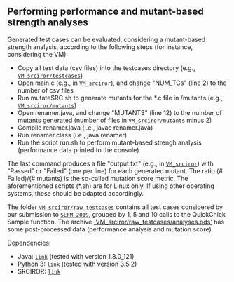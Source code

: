 ## Performing performance and mutant-based strength analyses

Generated test cases can be evaluated, considering a mutant-based strength analysis, according to the following steps (for instance, considering the VM):

- Copy all test data (csv files) into the testcases directory (e.g., [`VM_srciror/testcases`](VM_srciror/testcases))
- Open main.c (e.g., in [`VM_srciror`](VM_srciror)), and change "NUM_TCs" (line 2) to the number of csv files
- Run mutateSRC.sh to generate mutants for the *.c file in /mutants (e.g., [`VM_srciror/mutants`](VM_srciror/mutants))
- Open renamer.java, and change "MUTANTS" (line 12) to the number of mutants generated (number of files in [`VM_srciror/mutants`](VM_srciror/mutants) minus 2)
- Compile renamer.java (i.e., javac renamer.java)
- Run renamer.class (i.e., java renamer)
- Run the script run.sh to perform mutant-based strengh analysis (performance data printed to the console)

The last command produces a file "output.txt" (e.g., in [`VM_srciror`](VM_srciror)) with "Passed" or "Failed" (one per line) for each generated mutant. The ratio (\# Failed)/(\# mutants) is the so-called mutation score metric. The aforementioned scripts (*.sh) are for Linux only. If using other operating systems, these should be adapted accordingly.

The folder [`VM_srciror/raw_testcases`](VM_srciror/raw_testcases) contains all test cases considered by our submission to [`SEFM 2019`](http://sefm2019.inria.fr/), grouped by 1, 5 and 10 calls to the QuickChick Sample function. The archive [`VM_srciror/raw_testcases/analyses.ods'](VM_srciror/raw_testcases/analyses.ods) has some post-processed data (performance analysis and mutation score).

Dependencies:

- Java: [`link`](https://www.oracle.com/technetwork/java/javase/downloads/index.html) (tested with version 1.8.0_121)
- Python 3: [`link`](https://www.python.org/) (tested with version 3.5.2)
- SRCIROR: [`link`](https://github.com/TestingResearchIllinois/srciror/)
